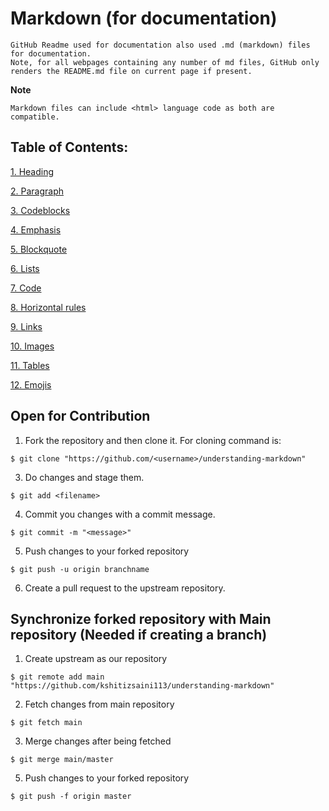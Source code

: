 # Markdown (for documentation)

```
GitHub Readme used for documentation also used .md (markdown) files for documentation.
Note, for all webpages containing any number of md files, GitHub only renders the README.md file on current page if present.
```
**Note**   
```
Markdown files can include <html> language code as both are compatible.
```

## Table of Contents:

[1. Heading](https://github.com/kshitizsaini113/understanding-markdown/blob/master/Heading)

[2. Paragraph](https://github.com/kshitizsaini113/understanding-markdown/tree/master/Paragraph)

[3. Codeblocks](https://github.com/kshitizsaini113/understanding-markdown/tree/master/Codeblocks)

[4. Emphasis](https://github.com/kshitizsaini113/understanding-markdown/tree/master/Emphasis)

[5. Blockquote](https://github.com/kshitizsaini113/understanding-markdown/tree/master/Blockquote)

[6. Lists](https://github.com/kshitizsaini113/understanding-markdown/tree/master/Lists)

[7. Code](https://github.com/kshitizsaini113/understanding-markdown/tree/master/Code)

[8. Horizontal rules](https://github.com/kshitizsaini113/understanding-markdown/tree/master/Horizontal%20Rule)

[9. Links](https://github.com/kshitizsaini113/understanding-markdown/tree/master/Links)

[10. Images](https://github.com/kshitizsaini113/understanding-markdown/tree/master/Images)

[11. Tables](https://github.com/kshitizsaini113/understanding-markdown/tree/master/Tables)

[12. Emojis](https://github.com/kshitizsaini113/understanding-markdown/tree/master/Emojis)


## Open for Contribution

1. Fork the repository and then clone it. For cloning command is:
```
$ git clone "https://github.com/<username>/understanding-markdown"
```

3. Do changes and stage them.
```
$ git add <filename>
```

4. Commit you changes with a commit message.
```
$ git commit -m "<message>"
```

5. Push changes to your forked repository
```
$ git push -u origin branchname
```
6. Create a pull request to the upstream repository.

## Synchronize forked repository with Main repository (Needed if creating a branch)

1. Create upstream as our repository
```
$ git remote add main "https://github.com/kshitizsaini113/understanding-markdown"
```

2. Fetch changes from main repository
```
$ git fetch main
```

3. Merge changes after being fetched
```
$ git merge main/master
```

5. Push changes to your forked repository
```
$ git push -f origin master
```
